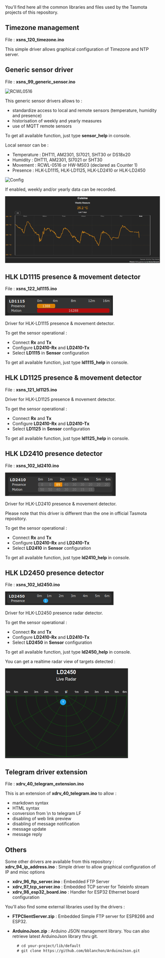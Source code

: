 You'll find here all the common libraries and files used by the Tasmota projects of this repository.

## Timezone management ##

File : **xsns_120_timezone.ino**

This simple driver allows graphical configuration of Timezone and NTP server.

## Generic sensor driver ##

File : **xsns_99_generic_sensor.ino**

![RCWL0516](./screen/tasmota-sensor-main-pres.png)

This generic sensor drivers allows to :
  - standardize access to local and remote sensors (temperature, humidity and presence)
  - historisation of weekly and yearly measures
  - use of MQTT remote sensors

To get all available function, just type **sensor_help** in console.

 Local sensor can be :
  * Temperature : DHT11, AM2301, SI7021, SHT30 or DS18x20
  * Humidity : DHT11, AM2301, SI7021 or SHT30
  * Movement : RCWL-0516 or HW-MS03 (declared as Counter 1)
  * Presence : HLK-LD1115, HLK-LD1125, HLK-LD2410 or HLK-LD2450

![Config](./screen/tasmota-sensor-config-local.png)

If enabled, weekly and/or yearly data can be recorded.

![Config](./screen/tasmota-sensor-weekly.png)

## HLK LD1115 presence & movement detector ##

File : **xsns_122_ld1115.ino**

![HLK LD1115](./screen/tasmota-ld1115-main.png)

Driver for HLK-LD1115 presence & movement detector.

To get the sensor operational :
  - Connect **Rx** and **Tx**
  - Configure **LD2410-Rx** and **LD2410-Tx**
  - Select **LD1115** in **Sensor** configuration 

To get all available function, just type **ld1115_help** in console.

## HLK LD1125 presence & movement detector ##

File : **xsns_121_ld1125.ino**

Driver for HLK-LD1125 presence & movement detector.

To get the sensor operational :
  - Connect **Rx** and **Tx**
  - Configure **LD2410-Rx** and **LD2410-Tx**
  - Select **LD1125** in **Sensor** configuration 

To get all available function, just type **ld1125_help** in console.

## HLK LD2410 presence detector ##

File : **xsns_102_ld2410.ino**

![HLK LD2410](./screen/tasmota-ld2410-main.png)

Driver for HLK-LD2410 presence & movement detector.

Please note that this driver is different than the one in official Tasmota repository.

To get the sensor operational :
  - Connect **Rx** and **Tx**
  - Configure **LD2410-Rx** and **LD2410-Tx**
  - Select **LD2410** in **Sensor** configuration 

To get all available function, just type **ld2410_help** in console.

## HLK LD2450 presence detector ##

File : **xsns_102_ld2450.ino**

![HLK LD2450](./screen/tasmota-ld2450-main.png)

Driver for HLK-LD2450 presence radar detector.

To get the sensor operational :
  - Connect **Rx** and **Tx**
  - Configure **LD2410-Rx** and **LD2410-Tx**
  - Select **LD2450** in **Sensor** configuration

To get all available function, just type **ld2450_help** in console.

You can get a realtime radar view of targets detected :

![HLK LD2450 radar](./screen/tasmota-ld2450-radar.png)

## Telegram driver extension ##

File : **xdrv_40_telegram_extension.ino**

This is an extension of **xdrv_40_telegram.ino** to allow :
 - markdown syntax
 - HTML syntax
 - conversion from \n to telegram LF
 - disabling of web link preview
 - disabling of message notification
 - message update
 - message reply
 
## Others ##

Some other drivers are available from this repository :
  **xdrv_94_ip_address.ino** : Simple driver to allow graphical configuration of IP and misc options
  * **xdrv_96_ftp_server.ino** : Embedded FTP Server
  * **xdrv_97_tcp_server.ino** : Embedded TCP server for Teleinfo stream
  * **xdrv_98_esp32_board.ino** : Handler for ESP32 Ethernet board configuration

You'll also find some external libraries used by the drivers :

  * **FTPClientServer.zip** : Embedded Simple FTP server for ESP8266 and ESP32.

  * **ArduinoJson.zip** : Arduino JSON management library. You can also retrieve latest ArduinoJson library thru git.

          # cd your-project/lib/default
          # git clone https://github.com/bblanchon/ArduinoJson.git



